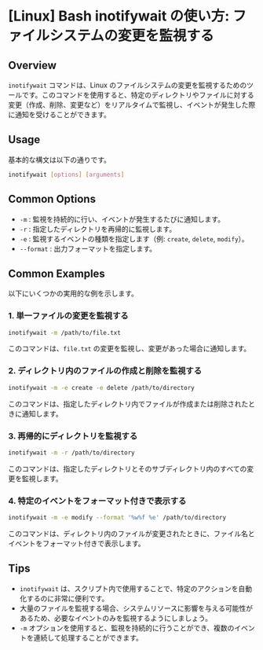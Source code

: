 # [Linux] Bash inotifywait の使い方: ファイルシステムの変更を監視する

## Overview
`inotifywait` コマンドは、Linux のファイルシステムの変更を監視するためのツールです。このコマンドを使用すると、特定のディレクトリやファイルに対する変更（作成、削除、変更など）をリアルタイムで監視し、イベントが発生した際に通知を受けることができます。

## Usage
基本的な構文は以下の通りです。

```bash
inotifywait [options] [arguments]
```

## Common Options
- `-m` : 監視を持続的に行い、イベントが発生するたびに通知します。
- `-r` : 指定したディレクトリを再帰的に監視します。
- `-e` : 監視するイベントの種類を指定します（例: `create`, `delete`, `modify`）。
- `--format` : 出力フォーマットを指定します。

## Common Examples
以下にいくつかの実用的な例を示します。

### 1. 単一ファイルの変更を監視する
```bash
inotifywait -m /path/to/file.txt
```
このコマンドは、`file.txt` の変更を監視し、変更があった場合に通知します。

### 2. ディレクトリ内のファイルの作成と削除を監視する
```bash
inotifywait -m -e create -e delete /path/to/directory
```
このコマンドは、指定したディレクトリ内でファイルが作成または削除されたときに通知します。

### 3. 再帰的にディレクトリを監視する
```bash
inotifywait -m -r /path/to/directory
```
このコマンドは、指定したディレクトリとそのサブディレクトリ内のすべての変更を監視します。

### 4. 特定のイベントをフォーマット付きで表示する
```bash
inotifywait -m -e modify --format '%w%f %e' /path/to/directory
```
このコマンドは、ディレクトリ内のファイルが変更されたときに、ファイル名とイベントをフォーマット付きで表示します。

## Tips
- `inotifywait` は、スクリプト内で使用することで、特定のアクションを自動化するのに非常に便利です。
- 大量のファイルを監視する場合、システムリソースに影響を与える可能性があるため、必要なイベントのみを監視するようにしましょう。
- `-m` オプションを使用すると、監視を持続的に行うことができ、複数のイベントを連続して処理することができます。